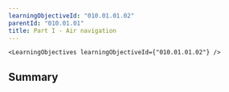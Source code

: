 ```yaml
---
learningObjectiveId: "010.01.01.02"
parentId: "010.01.01"
title: Part I - Air navigation
---
```


```tsx eval
<LearningObjectives learningObjectiveId={"010.01.01.02"} />
```

## Summary
